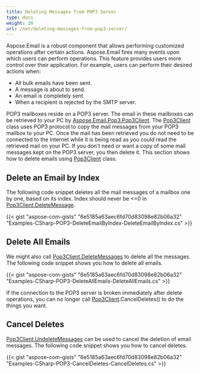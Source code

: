 ```yaml
---
title: Deleting Messages from POP3 Server
type: docs
weight: 20
url: /net/deleting-messages-from-pop3-server/
---
```



Aspose.Email is a robust component that allows performing customized operations after certain actions. Aspose.Email fires many events upon which users can perform operations. This feature provides users more control over their application. For example, users can perform their desired actions when:

- All bulk emails have been sent.
- A message is about to send.
- An email is completely sent.
- When a recipient is rejected by the SMTP server.

POP3 mailboxes reside on a POP3 server. The email in these mailboxes can be retrieved to your PC by [Aspose.Email.Pop3.Pop3Client](https://reference.aspose.com/email/net/aspose.email.clients.pop3/pop3client). The [Pop3Client](https://reference.aspose.com/email/net/aspose.email.clients.pop3/pop3client) class uses POP3 protocol to copy the mail messages from your POP3 mailbox to your PC. Once the mail has been retrieved you do not need to be connected to the internet while it is being read as you could read the retrieved mail on your PC. If you don't need or want a copy of some mail messages kept on the POP3 server, you then delete it. This section shows how to delete emails using [Pop3Client](https://reference.aspose.com/email/net/aspose.email.clients.pop3/pop3client) class.
## **Delete an Email by Index**
The following code snippet deletes all the mail messages of a mailbox one by one, based on its index. Index should never be <=0 in [Pop3Client.DeleteMessage](https://reference.aspose.com/email/net/aspose.email.clients.pop3/pop3client/methods/deletemessage/index).



{{< gist "aspose-com-gists" "6e5185a63aec6fd70d83098e82b06a32" "Examples-CSharp-POP3-DeleteEmailByIndex-DeleteEmailByIndex.cs" >}}
## **Delete All Emails**
We might also call [Pop3Client.DeleteMessages](https://reference.aspose.com/email/net/aspose.email.clients.pop3/pop3client/methods/deletemessages) to delete all the messages. The following code snippet shows you how to delete all emails.



{{< gist "aspose-com-gists" "6e5185a63aec6fd70d83098e82b06a32" "Examples-CSharp-POP3-DeleteAllEmails-DeleteAllEmails.cs" >}}



If the connection to the POP3 server is broken immediately after delete operations, you can no longer call [Pop3Client](https://reference.aspose.com/error/404?path=email/net/aspose.email.pop3/pop3client).CancelDeletes() to do the things you want.
## **Cancel Deletes**
[Pop3Client.UndeleteMessages](https://reference.aspose.com/email/net/aspose.email.clients.pop3/pop3client/methods/undeletemessages/index) can be used to cancel the deletion of email messages. The following code snippet shows you how to cancel deletes.



{{< gist "aspose-com-gists" "6e5185a63aec6fd70d83098e82b06a32" "Examples-CSharp-POP3-CancelDeletes-CancelDeletes.cs" >}}
